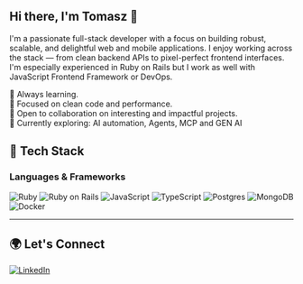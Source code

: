 ## Hi there, I'm Tomasz 👋

I'm a passionate full-stack developer with a focus on building robust, scalable, and delightful web and mobile applications. I enjoy working across the stack — from clean backend APIs to pixel-perfect frontend interfaces. I'm especially experienced in Ruby on Rails but I work as well with JavaScript Frontend Framework or DevOps.

🧠 Always learning.  
🚀 Focused on clean code and performance.  
🤝 Open to collaboration on interesting and impactful projects.  
🎯 Currently exploring: AI automation, Agents, MCP and GEN AI

## 🧰 Tech Stack

### Languages & Frameworks
<img alt="Ruby" src="https://img.shields.io/badge/ruby-%23DD0031.svg?&style=for-the-badge&logo=ruby&logoColor=white"/>
<img alt="Ruby on Rails" src="https://img.shields.io/badge/rails-%23CC0000.svg?style=for-the-badge&logo=ruby-on-rails&logoColor=white"/>
<img alt="JavaScript" src="https://img.shields.io/badge/javascript-%23323330.svg?&style=for-the-badge&logo=javascript&logoColor=%23F7DF1E"/>
<img alt="TypeScript" src="https://img.shields.io/badge/typescript-%23007ACC.svg?&style=for-the-badge&logo=typescript&logoColor=white"/>
<img alt="Postgres" src="https://img.shields.io/badge/postgres-%23316192.svg?&style=for-the-badge&logo=postgresql&logoColor=white"/>
<img alt="MongoDB" src="https://img.shields.io/badge/MongoDB-%234ea94b.svg?&style=for-the-badge&logo=mongodb&logoColor=white"/>
<img alt="Docker" src="https://img.shields.io/badge/docker-%230db7ed.svg?style=for-the-badge&logo=docker&logoColor=white"/>

---

## 🌍 Let's Connect

[![LinkedIn](https://img.shields.io/badge/LinkedIn-Tomasz%20L-%230077B5.svg?&style=for-the-badge&logo=linkedin&logoColor=white)](https://www.linkedin.com/in/tomasz-l-7982a117/)
